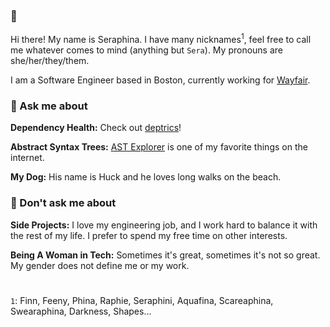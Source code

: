### 👋

Hi there! My name is Seraphina. I have many nicknames<sup>1</sup>, feel free to call me whatever comes to mind (anything but `Sera`). My pronouns are she/her/they/them.

I am a Software Engineer based in Boston, currently working for [Wayfair](https://www.aboutwayfair.com/careers). 


### 💬 Ask me about


**Dependency Health:** Check out [deptrics](https://github.com/finn-orsini/deptrics)! 

**Abstract Syntax Trees:** [AST Explorer](https://astexplorer.net/) is one of my favorite things on the internet. 

**My Dog:** His name is Huck and he loves long walks on the beach.


### 🚫 Don't ask me about 

**Side Projects:** I love my engineering job, and I work hard to balance it with the rest of my life. I prefer to spend my free time on other interests. 

**Being A Woman in Tech:** Sometimes it's great, sometimes it's not so great. My gender does not define me or my work.



<!--
**finn-orsini/finn-orsini** is a ✨ _special_ ✨ repository because its `README.md` (this file) appears on your GitHub profile.

Here are some ideas to get you started:

- 🔭 I’m currently working on ...
- 🌱 I’m currently learning ...
- 👯 I’m looking to collaborate on ...
- 🤔 I’m looking for help with ...
- 💬 Ask me about ...
- 📫 How to reach me: ...
- 😄 Pronouns: ...
- ⚡ Fun fact: ...
-->

#

`1`: Finn, Feeny, Phina, Raphie, Seraphini, Aquafina, Scareaphina, Swearaphina, Darkness, Shapes...
